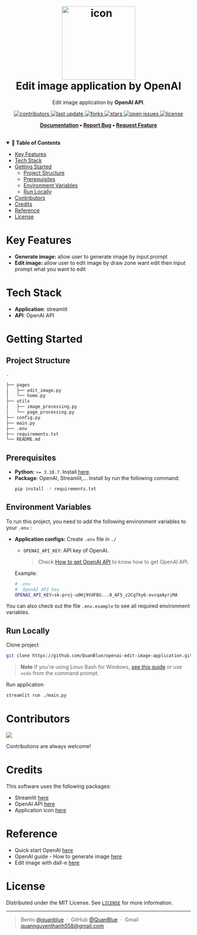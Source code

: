 <h1 align="center">
  <img src="./assets/facebook-logo.png" alt="icon" width="200"></img>
  <br>
  <b>Edit image application by OpenAI</b>
</h1>

<p align="center">Edit image application by <b>OpenAI API</b>.</p>

<!-- Badges -->
<p align="center">
  <a href="https://github.com/QuanBlue/openai-edit-image-application/graphs/contributors">
    <img src="https://img.shields.io/github/contributors/QuanBlue/openai-edit-image-application" alt="contributors" />
  </a>
  <a href="">
    <img src="https://img.shields.io/github/last-commit/QuanBlue/openai-edit-image-application" alt="last update" />
  </a>
  <a href="https://github.com/QuanBlue/openai-edit-image-application/network/members">
    <img src="https://img.shields.io/github/forks/QuanBlue/openai-edit-image-application" alt="forks" />
  </a>
  <a href="https://github.com/QuanBlue/openai-edit-image-application/stargazers">
    <img src="https://img.shields.io/github/stars/QuanBlue/openai-edit-image-application" alt="stars" />
  </a>
  <a href="https://github.com/QuanBlue/openai-edit-image-application/issues/">
    <img src="https://img.shields.io/github/issues/QuanBlue/openai-edit-image-application" alt="open issues" />
  </a>
  <a href="https://github.com/QuanBlue/openai-edit-image-application/blob/main/LICENSE">
    <img src="https://img.shields.io/github/license/QuanBlue/openai-edit-image-application.svg" alt="license" />
  </a>
</p>

<p align="center">
  <b>
      <a href="https://github.com/QuanBlue/openai-edit-image-application">Documentation</a> •
      <a href="https://github.com/QuanBlue/openai-edit-image-application/issues/">Report Bug</a> •
      <a href="https://github.com/QuanBlue/openai-edit-image-application/issues/">Request Feature</a>
  </b>
</p>

<br/>

<details open>
<summary><b>📖 Table of Contents</b></summary>

- [Key Features](#key-features)
- [Tech Stack](#tech-stack)
- [Getting Started](#getting-started)
  - [Project Structure](#project-structure)
  - [Prerequisites](#prerequisites)
  - [Environment Variables](#environment-variables)
  - [Run Locally](#run-locally)
- [Contributors](#contributors)
- [Credits](#credits)
- [Reference](#reference)
- [License](#license)
</details>

# Key Features

-  **Generate image:** allow user to generate image by input prompt
-  **Edit image:** allow user to edit image by draw zone want edit then input prompt what you want to edit

# Tech Stack

-  **Application**: streamlit
-  **API**: OpenAI API

# Getting Started

## Project Structure

```txt
.

├── pages
│   ├── edit_image.py
│   └── home.py
├── utils
│   ├── image_processing.py
│   └── page_processing.py
├── config.py
├── main.py
├── .env
├── requirements.txt
└── README.md
```

## Prerequisites

-  **Python:** `>= 3.10.7`. Install [here](https://www.python.org/downloads/).
-  **Package**: OpenAI, Streamlit,... Install by run the following command:
   ```sh
   pip install -r requirements.txt
   ```

## Environment Variables

To run this project, you need to add the following environment variables to your `.env` :

-  **Application configs:** Create `.env` file in `./`

   -  `OPENAI_API_KEY`: API key of OpenAI.
      > Check [How to get OpenAI API](https://help.openai.com/en/articles/4936850-where-do-i-find-my-openai-api-key) to know how to get OpenAI API.

   Example:

   ```sh
   # .env
   #  OpenAI API key
   OPENAI_API_KEY=sk-proj-u0Hj9VdFBS...0_AF5_z2Cq7ky6-ovcqaAyriMA
   ```

You can also check out the file `.env.example` to see all required environment variables.

## Run Locally

Clone project

```bash
git clone https://github.com/QuanBlue/openai-edit-image-application.git
```

> **Note**
> If you're using Linux Bash for Windows, [see this guide](https://www.howtogeek.com/261575/how-to-run-graphical-linux-desktop-applications-from-windows-10s-bash-shell/) or use `node` from the command prompt.

Run application

```bash
streamlit run ./main.py
```

# Contributors

<a href="https://github.com/QuanBlue/openai-edit-image-application/graphs/contributors">
  <img src="https://contrib.rocks/image?repo=QuanBlue/openai-edit-image-application" />
</a>

Contributions are always welcome!

# Credits

This software uses the following packages:

-  Streamlit [here](https://streamlit.io/)
-  OpenAI API [here](https://openai.com/index/openai-api/)
-  Application icon [here](https://fonts.google.com/icons?icon.set=Material+Symbols&icon.style=Rounded)

# Reference

-  Quick start OpenAI [here](https://platform.openai.com/docs/quickstart)
-  OpenAI guide - How to generate image [here](https://platform.openai.com/docs/guides/images)
-  Edit image with dall-e [here](https://help.openai.com/en/articles/9055440-editing-your-images-with-dall-e)

# License

Distributed under the MIT License. See <a href="./LICENSE">`LICENSE`</a> for more information.

---

> Bento [@quanblue](https://bento.me/quanblue) &nbsp;&middot;&nbsp;
> GitHub [@QuanBlue](https://github.com/QuanBlue) &nbsp;&middot;&nbsp; Gmail quannguyenthanh558@gmail.com
